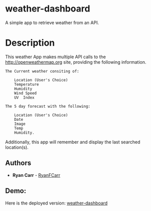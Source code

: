 # weather-dashboard
A simple app to retrieve weather from an API.

# Description
This weather App makes multiple API calls to the 
http://openweathermap.org site, providing the following information.

    The Current weather consiting of:

        Location (User's Choice)
        Temperature
        Humidity
        Wind Speed
        UV  Index

    The 5 day forecast with the following:

        Location (User's Choice)
        Date
        Image
        Temp
        Humidity.

Additionally, this app will remember and display the last searched
location(s).

## Authors
* **Ryan Carr** - [RyanFCarr](https://github.com/RyanFCarr)

## Demo:
Here is the deployed version: [weather-dashboard](https://ryanfcarr.github.io/weather-dashboard/)  


